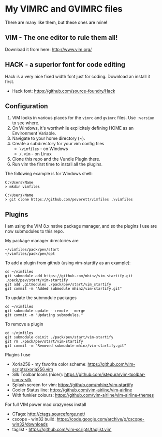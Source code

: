 # My VIMRC and GVIMRC files

There are many like them, but these ones are mine!

## VIM - The one editor to rule them all!

Download it from here: http://www.vim.org/

## HACK - a superior font for code editing
Hack is a very nice fixed width font just for coding. Download an install it first.
* Hack font: https://github.com/source-foundry/Hack

## Configuration

1. VIM looks in various places for the ```vimrc``` and ```gvimrc``` files. Use 
```:version``` to see where.
2. On Windows, it's worthwhile explicitely defining HOME as an Environment 
Variable.
3. Navigate to your home directory (~).
4. Create a subdirectory for your vim config files
    * ```\vimfiles``` - on Windows
    * ```/.vim``` - on Linux
5. Clone this repo and the Vundle Plugin there.
6. Run vim the first time to install all the plugins.

The following example is for Windows shell:
```
C:\Users\Name
> mkdir vimfiles

C:\Users\Name
> git clone https://github.com/peverett/vimfiles .\vimfiles
```


## Plugins 

I am using the VIM 8.x native package manager, and so the plugins I use
are now submodules to this repo.

My package manager directories are
```
~/vimfiles/pack/pev/start
~/vimfiles/pack/pev/opt
```

To add a plugin from github (using vim-startify as an example):
```
cd ~/vimfiles
git submodule add https://github.com/mhinz/vim-startify.git ./pack/pev/start/vim-startify
git add .gitmodules ./pack/pev/start/vim_startify
git commit -m "Added submodule mhinz/vim-startify.git"
```

To update the submodule packages
```
cd ~/vimfiles
git submodule update --remote --merge
git commit -m "Updating submodules."
```

To remove a plugin
```
cd ~/vimfiles
git submodule deinit ./pack/pev/start/vim-startify
git rm ./pack/pev/start/vim-startify
git commit -m "Removed submodule mhinz/vim-startify.git"
```

Plugins I use
* Xoria256 - my favorite color scheme: https://github.com/vim-scripts/xoria256.vim
* Silk Toolbar Icons (nicer): https://github.com/istepura/vim-toolbar-icons-silk
* Splash screen for vim: https://github.com/mhinz/vim-startify 
* Cooler Status line: https://github.com/vim-airline/vim-airline
* With funkier colours: https://github.com/vim-airline/vim-airline-themes

For full VIM power mad crazyness install
* CTags: http://ctags.sourceforge.net/
* cscope - win32 build: https://code.google.com/archive/p/cscope-win32/downloads
* taglist - https://github.com/vim-scripts/taglist.vim


